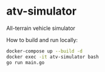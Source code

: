 # atv-simulator
All-terrain vehicle simulator

How to build and run locally:
    
```bash
docker-compose up --build -d
docker exec -it atv-simulator bash
go run main.go
```